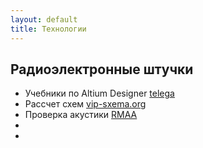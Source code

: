 ```yaml
---
layout: default
title: Технологии
---
```


## Радиоэлектронные штучки

* Учебники по Altium Designer
[telega](https://t.me/joinchat/AAAAAEuFE0LuGYTLthOWDA)
* Рассчет схем
[vip-sxema.org](https://vip-cxema.org/index.php/online-raschjoty)
* Проверка акустики 
[RMAA](http://audio.rightmark.org/products/rmaa_rus.shtml)
* 
* 
